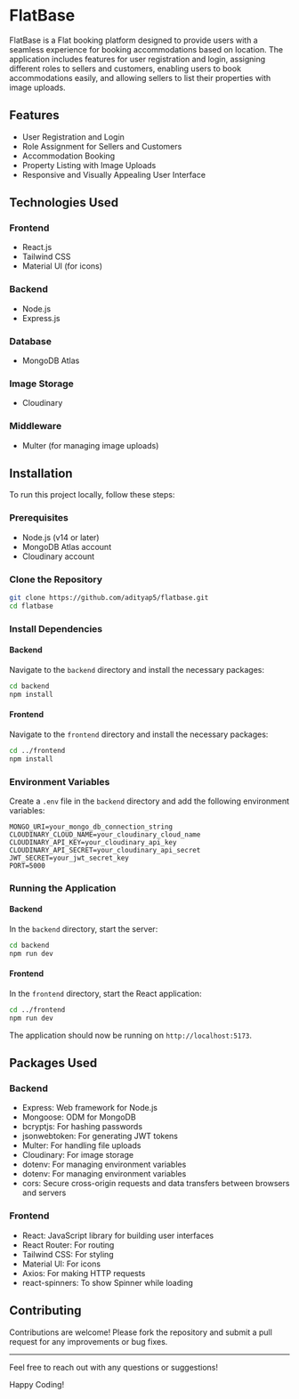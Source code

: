 # FlatBase

FlatBase is a Flat booking platform designed to provide users with a seamless experience for booking accommodations based on location. The application includes features for user registration and login, assigning different roles to sellers and customers, enabling users to book accommodations easily, and allowing sellers to list their properties with image uploads.

## Features

- User Registration and Login
- Role Assignment for Sellers and Customers
- Accommodation Booking
- Property Listing with Image Uploads
- Responsive and Visually Appealing User Interface

## Technologies Used

### Frontend

- React.js
- Tailwind CSS
- Material UI (for icons)

### Backend

- Node.js
- Express.js

### Database

- MongoDB Atlas

### Image Storage

- Cloudinary

### Middleware

- Multer (for managing image uploads)

## Installation

To run this project locally, follow these steps:

### Prerequisites

- Node.js (v14 or later)
- MongoDB Atlas account
- Cloudinary account

### Clone the Repository

```bash
git clone https://github.com/adityap5/flatbase.git
cd flatbase
```

### Install Dependencies

#### Backend

Navigate to the `backend` directory and install the necessary packages:

```bash
cd backend
npm install
```

#### Frontend

Navigate to the `frontend` directory and install the necessary packages:

```bash
cd ../frontend
npm install
```

### Environment Variables

Create a `.env` file in the `backend` directory and add the following environment variables:

```env
MONGO_URI=your_mongo_db_connection_string
CLOUDINARY_CLOUD_NAME=your_cloudinary_cloud_name
CLOUDINARY_API_KEY=your_cloudinary_api_key
CLOUDINARY_API_SECRET=your_cloudinary_api_secret
JWT_SECRET=your_jwt_secret_key
PORT=5000
```

### Running the Application

#### Backend

In the `backend` directory, start the server:

```bash
cd backend
npm run dev
```

#### Frontend

In the `frontend` directory, start the React application:

```bash
cd ../frontend
npm run dev
```

The application should now be running on `http://localhost:5173`.

## Packages Used

### Backend

- Express: Web framework for Node.js
- Mongoose: ODM for MongoDB
- bcryptjs: For hashing passwords
- jsonwebtoken: For generating JWT tokens
- Multer: For handling file uploads
- Cloudinary: For image storage
- dotenv: For managing environment variables
- dotenv: For managing environment variables
- cors: Secure cross-origin requests and data transfers between browsers and servers

### Frontend

- React: JavaScript library for building user interfaces
- React Router: For routing
- Tailwind CSS: For styling
- Material UI: For icons
- Axios: For making HTTP requests
- react-spinners: To show Spinner while loading

## Contributing

Contributions are welcome! Please fork the repository and submit a pull request for any improvements or bug fixes.


---

Feel free to reach out with any questions or suggestions!

Happy Coding!